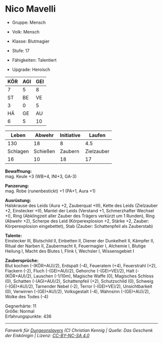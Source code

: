 # Nico Mavelli  
- Gruppe: Mensch  
- Volk: Mensch  
- Klasse: Blutmagier  
- Stufe: 17  
- Fähigkeiten: Talentiert  

- Upgrade: Heroisch  

| KÖR | AGI | GEI |  
| --- | --- | --- |  
| 7   | 5   | 8   |
| ST  | BE  | VE  |  
| 3   | 0   | 5   |
| HÄ  | GE  | AU  |  
| 6   | 5   | 10  |


| Leben    | Abwehr   | Initiative | Laufen     |
| -------- | -------- | ---------- | ---------- |
| 130      | 18       | 8          | 4.5        |
| Schlagen | Schießen | Zaubern    | Zielzauber |
| 16       | 10       | 18         | 17         |

**Bewaffnung:**  
mag. Keule +3 (WB+4, INI+3, GA-3)

**Panzerung:**  
mag. Robe (runenbestickt) +1 (PA+1, Aura +1)

**Ausrüstung:**  
Halskrause des Leids (Aura +2, Zauberqual +III), Kette des Leids (Zielzauber +2, Einstecker +II), Mantel der Leids (Verstand +1, Schmerzhafter Wechsel +I), Ring (Abklingzeit aller Zauber des Trägers verkürzt um 1 Runden), Ring (Abwehr +2), Scherpe des Leid (Körperexplosion +2, Stärke +2, Zauber: Körperexplosion eingebettet), Stab (Zauber: Schattenpfeil als Zauberstab)

**Talente:**  
Einstecker III, Blutschild II, Einbetten II, Diener der Dunkelheit II, Kämpfer II, Ritual der Narben II, Zaubermacht II, Feuermagier I, Alchemie I, Blutige Heilung I, Macht des Blutes I, Flink I, Wechsler I, Wissensgebiet I

**Zaubersprüche:**  
Blut kochen (-(KÖR+AU)/2), Erdspalt (-4), Feueratem (+4), Feuerstrahl (+2), Flackern (-2), Fluch (-(GEI+AU)/2), Gehorche (-(GEI+VE)/2), Halt (-(KÖR+AU)/2), Lauschen (-1/10m), Magische Waffe (0), Magisches Schloss (0), Schatten (-(AGI+AU)/2), Schattenpfeil (+2), Schutzschild (0), Schweig (-(GEI+AU)/2), Tarnender Nebel (-2), Terror (-(GEI+VE)/2), Unsichtbarkeit (0), Verwirren (-(GEI+AU)/2), Volksgestalt (-4), Wahnsinn (-(GEI+AU)/2), Wolke des Todes (-4)

Gegnerhärte: 11  
Größe: Normal  
Erfahrungspunkte: 436  



___
*Fanwerk für [Dungeonslayers](https://www.dungeonslayers.net/) (C) Christian Kennig | Quelle: Das Geschenk der Eiskönigin | Lizenz: [CC-BY-NC-SA 4.0](https://creativecommons.org/licenses/by-nc-sa/4.0/deed.de)*